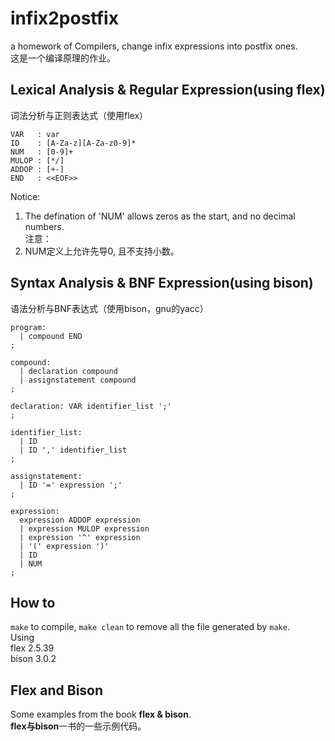 # infix2postfix
a homework of Compilers, change infix expressions into postfix ones.  
这是一个编译原理的作业。  

## Lexical Analysis & Regular Expression(using flex)
词法分析与正则表达式（使用flex）  
```
VAR   : var
ID    : [A-Za-z][A-Za-z0-9]*
NUM   : [0-9]+
MULOP : [*/]
ADDOP : [+-]
END   : <<EOF>>
```
Notice:  
1. The defination of 'NUM' allows zeros as the start, and no decimal numbers.  
注意：  
1. NUM定义上允许先导0, 且不支持小数。  

## Syntax Analysis & BNF Expression(using bison)
语法分析与BNF表达式（使用bison，gnu的yacc）  
```
program:
  | compound END
;

compound:
  | declaration compound
  | assignstatement compound
;

declaration: VAR identifier_list ';'
;

identifier_list:
  | ID
  | ID ',' identifier_list
;

assignstatement:
  | ID '=' expression ';'
;

expression:
  expression ADDOP expression
  | expression MULOP expression
  | expression '^' expression
  | '(' expression ')'
  | ID
  | NUM
;
```

## How to
`make` to compile, `make clean` to remove all the file generated by `make`.  
Using  
  flex 2.5.39  
  bison 3.0.2  

## Flex and Bison
Some examples from the book **flex & bison**.  
**flex与bison**一书的一些示例代码。  
